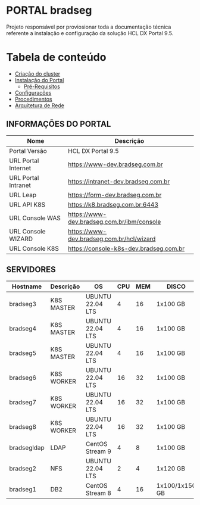 # PORTAL bradseg

Projeto responsável por proviosionar toda a documentação técnica referente a instalação e configuração da solução HCL DX Portal 9.5.

Tabela de conteúdo
==================

- [Criação do cluster](docs/create-k8s.md)
- [Instalação do Portal](docs/install-dx-cf214.md)
  - [Pré-Requisitos](docs/pre-reqs-portal.md) 
- [Configurações](docs/configurações.md)
- [Procedimentos](docs/procedimentos.md)
- [Arquitetura de Rede](#arquitetura-de-rede)


## INFORMAÇÕES DO PORTAL
| Nome               | Descrição                                                |
|--------------------|----------------------------------------------------------|
| Portal Versão      | HCL DX Portal 9.5                                        |
| URL Portal Internet| https://www-dev.bradseg.com.br                 |
| URL Portal Intranet| https://intranet-dev.bradseg.com.br            |
| URL Leap           | https://form-dev.bradseg.com.br                |
| URL API K8S        | https://k8.bradseg.com.br:6443             |
| URL Console WAS    | https://www-dev.bradseg.com.br/ibm/console     |
| URL Console WIZARD | https://www-dev.bradseg.com.br/hcl/wizard      |
| URL Console K8S    | https://console-k8s-dev.bradseg.com.br         |

## SERVIDORES

  | Hostname   | Descrição | OS | CPU | MEM | DISCO | IP                                  |
  |------------|-----------|----|-----|-----|-------|-------------------------------------|
  | bradseg3 | K8S MASTER | UBUNTU 22.04 LTS | 4  | 16 | 1x100 GB       | 192.168.160.1 |
  | bradseg4 | K8S MASTER | UBUNTU 22.04 LTS | 4  | 16 | 1x100 GB       | 192.168.160.2 |
  | bradseg5 | K8S MASTER | UBUNTU 22.04 LTS | 4  | 16 | 1x100 GB       | 192.168.160.3 |
  | bradseg6 | K8S WORKER | UBUNTU 22.04 LTS | 16 | 32 | 1x100 GB       | 192.168.160.4 |
  | bradseg7 | K8S WORKER | UBUNTU 22.04 LTS | 16 | 32 | 1x100 GB       | 192.168.160.5 |
  | bradseg8 | K8S WORKER | UBUNTU 22.04 LTS | 16 | 32 | 1x100 GB       | 192.168.160.6 |
  | bradsegldap | LDAP       | CentOS Stream 9  | 4  | 8  | 1x100 GB       | 192.168.160.11|
  | bradseg2 | NFS        | UBUNTU 22.04 LTS | 2  | 4  | 1x120 GB       | 192.168.160.8 |
  | bradseg1 | DB2        | CentOS Stream 8  | 4  | 16 | 1x100/1x150 GB | 192.168.160.9 |

